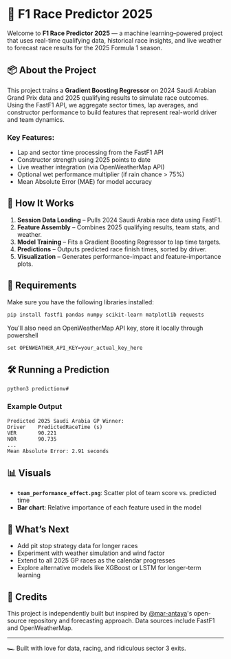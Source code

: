 # 🏁 F1 Race Predictor 2025

Welcome to **F1 Race Predictor 2025** — a machine learning–powered project that uses real-time qualifying data, historical race insights, and live weather to forecast race results for the 2025 Formula 1 season.

## 📦 About the Project

This project trains a **Gradient Boosting Regressor** on 2024 Saudi Arabian Grand Prix data and 2025 qualifying results to simulate race outcomes. Using the FastF1 API, we aggregate sector times, lap averages, and constructor performance to build features that represent real-world driver and team dynamics.

### Key Features:
- Lap and sector time processing from the FastF1 API
- Constructor strength using 2025 points to date
- Live weather integration (via OpenWeatherMap API)
- Optional wet performance multiplier (if rain chance > 75%)
- Mean Absolute Error (MAE) for model accuracy

## 📂 How It Works

1. **Session Data Loading** – Pulls 2024 Saudi Arabia race data using FastF1.
2. **Feature Assembly** – Combines 2025 qualifying results, team stats, and weather.
3. **Model Training** – Fits a Gradient Boosting Regressor to lap time targets.
4. **Predictions** – Outputs predicted race finish times, sorted by driver.
5. **Visualization** – Generates performance-impact and feature-importance plots.

## 🔌 Requirements

Make sure you have the following libraries installed:

```bash
pip install fastf1 pandas numpy scikit-learn matplotlib requests
```

You'll also need an OpenWeatherMap API key, store it locally through powershell

```
set OPENWEATHER_API_KEY=your_actual_key_here
```

## 🛠️ Running a Prediction

```bash
python3 predictionv#
```

### Example Output

```
Predicted 2025 Saudi Arabia GP Winner:
Driver    PredictedRaceTime (s)
VER       90.221
NOR       90.735
...
Mean Absolute Error: 2.91 seconds
```

## 📊 Visuals

- **`team_performance_effect.png`**: Scatter plot of team score vs. predicted time
- **Bar chart**: Relative importance of each feature used in the model

## 🔮 What’s Next

- Add pit stop strategy data for longer races
- Experiment with weather simulation and wind factor
- Extend to all 2025 GP races as the calendar progresses
- Explore alternative models like XGBoost or LSTM for longer-term learning

## 🤝 Credits

This project is independently built but inspired by [@mar-antaya](https://github.com/mar-antaya/2025_f1_predictions.git)'s open-source repository and forecasting approach. Data sources include FastF1 and OpenWeatherMap.

---

🏎 Built with love for data, racing, and ridiculous sector 3 exits.
